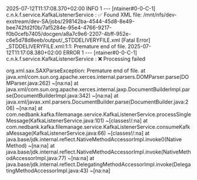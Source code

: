2025-07-12T11:17:08.370+02:00  INFO 1 --- [ntainer#0-0-C-1] c.n.k.f.service.KafkaListenerService     : ✅ Found XML file: /mnt/nfs/dev-exstream/dev-SA/jobs/298142ba-4544-45d8-8e49-bee742fd2f0b/7af5284e-95e4-4766-9217-f0b0cefb7405/docgen/a8a7c9e6-2207-4bff-952e-c6e5d78d8eeb/output/_STDDELIVERYFILE.xml
[Fatal Error] _STDDELIVERYFILE.xml:1:1: Premature end of file.
2025-07-12T11:17:08.380+02:00 ERROR 1 --- [ntainer#0-0-C-1] c.n.k.f.service.KafkaListenerService     : ❌ Processing failed

org.xml.sax.SAXParseException: Premature end of file.
	at java.xml/com.sun.org.apache.xerces.internal.parsers.DOMParser.parse(DOMParser.java:262) ~[na:na]
	at java.xml/com.sun.org.apache.xerces.internal.jaxp.DocumentBuilderImpl.parse(DocumentBuilderImpl.java:342) ~[na:na]
	at java.xml/javax.xml.parsers.DocumentBuilder.parse(DocumentBuilder.java:206) ~[na:na]
	at com.nedbank.kafka.filemanage.service.KafkaListenerService.processSingleMessage(KafkaListenerService.java:101) ~[classes!/:na]
	at com.nedbank.kafka.filemanage.service.KafkaListenerService.consumeKafkaMessage(KafkaListenerService.java:66) ~[classes!/:na]
	at java.base/jdk.internal.reflect.NativeMethodAccessorImpl.invoke0(Native Method) ~[na:na]
	at java.base/jdk.internal.reflect.NativeMethodAccessorImpl.invoke(NativeMethodAccessorImpl.java:77) ~[na:na]
	at java.base/jdk.internal.reflect.DelegatingMethodAccessorImpl.invoke(DelegatingMethodAccessorImpl.java:43) ~[na:na]
